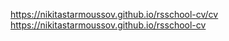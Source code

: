 
https://nikitastarmoussov.github.io/rsschool-cv/cv
https://nikitastarmoussov.github.io/rsschool-cv
